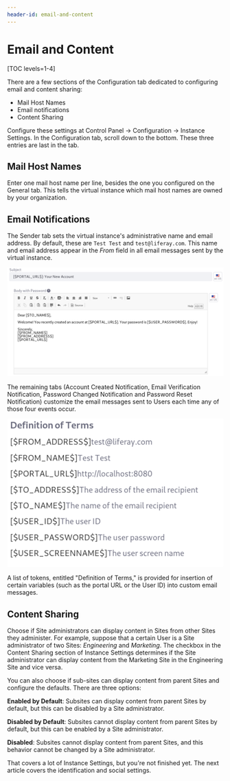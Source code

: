 ```yaml
---
header-id: email-and-content
---
```


# Email and Content

[TOC levels=1-4]

There are a few sections of the Configuration tab dedicated to configuring
email and content sharing:

- Mail Host Names
- Email notifications
- Content Sharing

Configure these settings at Control Panel &rarr; Configuration &rarr; Instance
Settings. In the Configuration tab, scroll down to the bottom. These three
entries are last in the tab.

## Mail Host Names

Enter one mail host name per line, besides the one you configured on the General
tab. This tells the virtual instance which mail host names are owned by your
organization.

## Email Notifications

The Sender tab sets the virtual instance's administrative name and email
address.  By default, these are `Test Test` and `test@liferay.com`. This name
and email address appear in the *From* field in all email messages sent by the
virtual instance.

![Figure 1: Customize the email template for the email messages sent to new Users.](../../../images/instance-settings-account-created.png)

The remaining tabs (Account Created Notification, Email Verification
Notification, Password Changed Notification and Password Reset Notification)
customize the email messages sent to Users each time any of those four events
occur.

![Figure 2: There are some handy variables available for use in email templates.](../../../images/instance-settings-definition-of-terms.png)

A list of tokens, entitled "Definition of Terms," is provided for insertion of
certain variables (such as the portal URL or the User ID) into custom email
messages.

## Content Sharing

Choose if Site administrators can display content in Sites from other Sites they
administer. For example, suppose that a certain User is a Site administrator of
two Sites: *Engineering* and *Marketing*. The checkbox in the Content Sharing
section of Instance Settings determines if the Site administrator can display
content from the Marketing Site in the Engineering Site and vice versa.

You can also choose if sub-sites can display content from parent Sites and
configure the defaults. There are three options:

**Enabled by Default**: Subsites can display content from parent Sites by
default, but this can be disabled by a Site administrator.

**Disabled by Default**: Subsites cannot display content from parent Sites by
default, but this can be enabled by a Site administrator.

**Disabled**: Subsites cannot display content from parent Sites, and this
behavior cannot be changed by a Site administrator.

That covers a lot of Instance Settings, but you're not finished yet. The next
article covers the identification and social settings.
